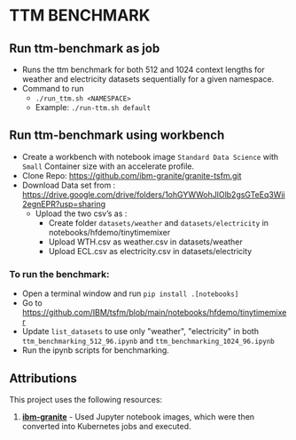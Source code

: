 # TTM BENCHMARK

## Run ttm-benchmark as job

- Runs the ttm benchmark for both 512 and 1024 context lengths for weather and electricity datasets sequentially for a given namespace.
- Command to run
	- `./run_ttm.sh <NAMESPACE>`
	- Example:  `./run-ttm.sh default`


## Run ttm-benchmark using workbench

- Create a workbench with notebook image `Standard Data Science` with `Small` Container size with an accelerate profile.
- Clone Repo: https://github.com/ibm-granite/granite-tsfm.git
- Download Data set from : https://drive.google.com/drive/folders/1ohGYWWohJlOlb2gsGTeEq3Wii2egnEPR?usp=sharing
	- Upload the two csv’s as : 
		- Create folder `datasets/weather` and `datasets/electricity` in notebooks/hfdemo/tinytimemixer
		- Upload WTH.csv as weather.csv in datasets/weather
		- Upload ECL.csv as electricity.csv in datasets/electricity

### To run the benchmark: 
- Open a terminal window and run `pip install .[notebooks]`
- Go to https://github.com/IBM/tsfm/blob/main/notebooks/hfdemo/tinytimemixer
- Update `list_datasets` to use only "weather", "electricity" in both `ttm_benchmarking_512_96.ipynb` and `ttm_benchmarking_1024_96.ipynb`
- Run the ipynb scripts for benchmarking.

## Attributions

This project uses the following resources:

1. **[ibm-granite](https://github.com/ibm-granite/granite-tsfm.git)** - Used Jupyter notebook images, which were then converted into Kubernetes jobs and executed.
